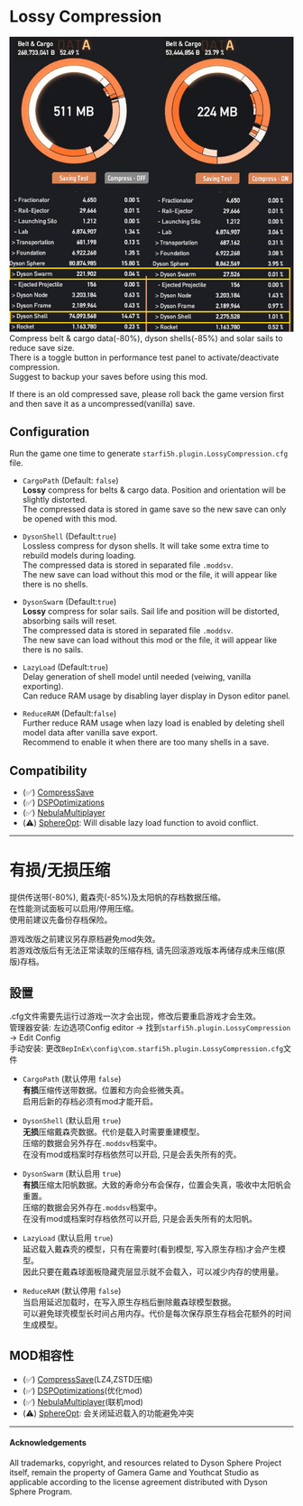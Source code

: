 # Lossy Compression  

![demo](https://raw.githubusercontent.com/starfi5h/DSP_Mod/dev/LossyCompression/img/demo1.jpg)  
Compress belt & cargo data(-80%), dyson shells(-85%) and solar sails to reduce save size.  
There is a toggle button in performance test panel to activate/deactivate compression.  
Suggest to backup your saves before using this mod.   
  
If there is an old compressed save, please roll back the game version first and then save it as a uncompressed(vanilla) save.  

## Configuration

Run the game one time to generate `starfi5h.plugin.LossyCompression.cfg` file.  

- `CargoPath` (Default: `false`)  
**Lossy** compress for belts & cargo data. Position and orientation will be slightly distorted.  
The compressed data is stored in game save so the new save can only be opened with this mod.   

- `DysonShell` (Default:`true`)  
Lossless compress for dyson shells. It will take some extra time to rebuild models during loading.  
The compressed data is stored in separated file `.moddsv`.  
The new save can load without this mod or the file, it will appear like there is no shells.  

- `DysonSwarm` (Default:`true`)  
**Lossy** compress for solar sails. Sail life and position will be distorted, absorbing sails will reset.   
The compressed data is stored in separated file `.moddsv`.  
The new save can load without this mod or the file, it will appear like there is no sails.  

- `LazyLoad` (Default:`true`)  
Delay generation of shell model until needed (veiwing, vanilla exporting).  
Can reduce RAM usage by disabling layer display in Dyson editor panel.  

- `ReduceRAM` (Default:`false`)  
Further reduce RAM usage when lazy load is enabled by deleting shell model data after vanilla save export.  
Recommend to enable it when there are too many shells in a save.  

## Compatibility  

- (✅) [CompressSave](https://dsp.thunderstore.io/package/soarqin/CompressSave/)  
- (✅) [DSPOptimizations](https://dsp.thunderstore.io/package/Selsion/DSPOptimizations/)  
- (✅) [NebulaMultiplayer](https://dsp.thunderstore.io/package/nebula/NebulaMultiplayerMod/)  
- (⚠️) [SphereOpt](https://dsp.thunderstore.io/package/Andy/SphereOpt/): Will disable lazy load function to avoid conflict.  

----
# 有损/无损压缩

提供传送带(-80%), 戴森壳(-85%)及太阳帆的存档数据压缩。  
在性能测试面板可以启用/停用压缩。  
使用前建议先备份存档保险。

游戏改版之前建议另存原档避免mod失效。  
若游戏改版后有无法正常读取的压缩存档, 请先回滚游戏版本再储存成未压缩(原版)存档。  

## 設置
.cfg文件需要先运行过游戏一次才会出现，修改后要重启游戏才会生效。  
管理器安装: 左边选项Config editor -> 找到`starfi5h.plugin.LossyCompression` -> Edit Config  
手动安装: 更改`BepInEx\config\com.starfi5h.plugin.LossyCompression.cfg`文件  
  
- `CargoPath` (默认停用 `false`)  
**有损**压缩传送带数据。位置和方向会些微失真。   
启用后新的存档必须有mod才能开启。   

- `DysonShell` (默认启用 `true`)  
**无损**压缩戴森壳数据。代价是载入时需要重建模型。  
压缩的数据会另外存在`.moddsv`档案中。  
在没有mod或档案时存档依然可以开启, 只是会丢失所有的壳。  

- `DysonSwarm` (默认启用 `true`)  
**有损**压缩太阳帆数据。大致的寿命分布会保存，位置会失真，吸收中太阳帆会重置。  
压缩的数据会另外存在`.moddsv`档案中。  
在没有mod或档案时存档依然可以开启, 只是会丢失所有的太阳帆。  

- `LazyLoad` (默认启用 `true`)  
延迟载入戴森壳的模型，只有在需要时(看到模型, 写入原生存档)才会产生模型。  
因此只要在戴森球面板隐藏壳层显示就不会载入，可以减少内存的使用量。  

- `ReduceRAM` (默认停用 `false`)  
当启用延迟加载时，在写入原生存档后删除戴森球模型数据。  
可以避免球壳模型长时间占用内存。代价是每次保存原生存档会花额外的时间生成模型。  

## MOD相容性  

- (✅) [CompressSave](https://dsp.thunderstore.io/package/soarqin/CompressSave/)(LZ4,ZSTD压缩)  
- (✅) [DSPOptimizations](https://dsp.thunderstore.io/package/Selsion/DSPOptimizations/)(优化mod)  
- (✅) [NebulaMultiplayer](https://dsp.thunderstore.io/package/nebula/NebulaMultiplayerMod/)(联机mod)  
- (⚠️) [SphereOpt](https://dsp.thunderstore.io/package/Andy/SphereOpt/): 会关闭延迟载入的功能避免冲突   

----

#### Acknowledgements
All trademarks, copyright, and resources related to Dyson Sphere Project itself, remain the property of Gamera Game and Youthcat Studio as applicable according to the license agreement distributed with Dyson Sphere Program.  